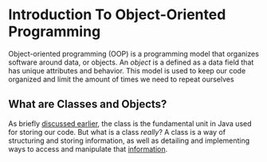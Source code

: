 # Introduction To Object-Oriented Programming

Object-oriented programming (OOP) is a programming model that organizes software around data, or objects. An *object* is a defined as a data field that has unique attributes and behavior. This model is used to keep our code organized and limit the amount of times we need to repeat ourselves

## What are Classes and Objects?

As briefly [discussed earlier](../Java-Fundamentals/course/Basic-Syntax.md), the class is the fundamental unit in Java used for storing our code. But what is a class *really*? A class is a way of structuring and storing information, as well as detailing and implementing ways to access and manipulate that [information](../Java-Fundamentals/course/Variables.md).



